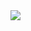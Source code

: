 <img src="https://capsule-render.vercel.app/api?type=transparent&color=000000&height=400&section=header&text=안녕하세요&fontSize=40" />
